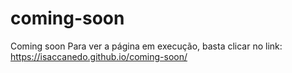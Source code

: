 # coming-soon
Coming soon
Para ver a página em execução, basta clicar no link: https://isaccanedo.github.io/coming-soon/
